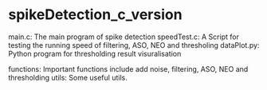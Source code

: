 # spikeDetection_c_version
main.c: The main program of spike detection
speedTest.c: A Script for testing the running speed of filtering, ASO, NEO and thresholing
dataPlot.py: Python program for thresholding result visuralisation

functions: Important functions include add noise, filtering, ASO, NEO and thresholding
utils: Some useful utils.
